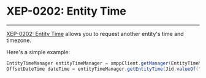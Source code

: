 # XEP-0202: Entity Time
---

[XEP-0202: Entity Time][Entity Time] allows you to request another entity's time and timezone.

Here's a simple example:

```java
EntityTimeManager entityTimeManager = xmppClient.getManager(EntityTimeManager.class);
OffsetDateTime dateTime = entityTimeManager.getEntityTime(Jid.valueOf("juliet@example.net/balcony"));
```


[Entity Time]: http://xmpp.org/extensions/xep-0202.html "XEP-0202: Entity Time"
